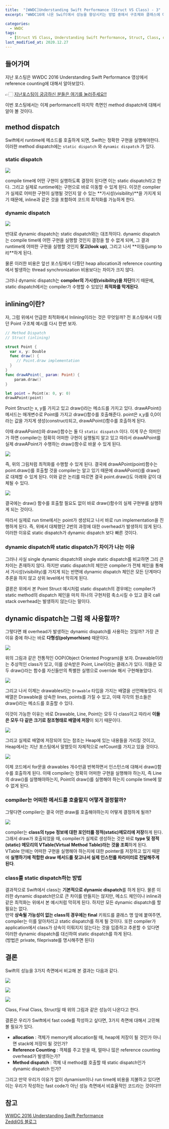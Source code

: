 ```yaml
---
title:  "[WWDC]Understanding Swift Performance (Struct VS Class) - 3"
excerpt: "WWDC16에 나온 Swift에서 성능을 향상시키는 방법 중에서 구조체와 클래스에 대해서 알아보자."

categories:
  - WWDC
tags:
  - [Struct VS Class, Understanding Swift Performance, Struct, Class, dynamic dispatch, static dispatch]
last_modified_at: 2020.12.27
---
```


## 들어가며
지난 포스팅은 WWDC 2016 Understanding Swift Performance 영상에서 reference counting에 대해서 알아보았다. <br>

👉🏻 [지난포스팅이 궁금하신 분들은 여기를 눌러주세요!!]({{site.url}}{{site.baseurl}}/wwdc/UnderstandingSwiftPerformance_2)

이번 포스팅에서는 이제 performance의 마지막 측면인 method dispatch에 대해서 알아 볼 것이다. 

## method dispatch
Swift에서 runtime에 메소드를 호출하게 되면, Swift는 정확한 구현을 실행해야한다. 이러한 method dispatch에는 `static dispatch` 와 `dynamic dispatch` 가 있다. 

### static dispatch
![](https://images.velog.io/images/minni/post/cff6ef91-f0a3-48e0-bb5c-690c87720503/image.png) 

compile time에 어떤 구현이 실행하도록 결정이 된다면 이는 static dispatch라고 한다. 
그리고 실제로 runtime에는 구현으로 바로 이동할 수 있게 된다. 이것은 complier가 실제로 어떠한 구현이 실행될 것인지 알 수 있는 **가시성(visibility)**을 가지게 되기 때문에, inline과 같은 것을 포함하여 코드의 최적화를 가능하게 한다.

### dynamic dispatch
![](https://images.velog.io/images/minni/post/b3b507f3-898f-4af9-800b-9c8c91a14682/image.png) 

반대로 dynamic dispatch는 static dispatch와는 대조적이다. 
dynamic dispatch는 compile time에 어떤 구현을 실행할 것인지 결정을 할 수 없게 되며, 그 결과 runtime에 어떠한 구현을 실행할 것인지 **찾고(look up)**, 그리고 나서 **이동(jump to it)**하게 된다. 

물론 이러한 비용은 앞선 포스팅에서 다뤘던 heap allocation과 reference counting에서 발생하는 thread synchronization 비용보다는 차이가 크지 않다.

그러나 dynamic dispatch는 **compiler의 가시성(visibility)을 차단**하기 때문에, static dispatch에서는 compiler가 수행할 수 있었던 **최적화를 막게된다**. 


## inlining이란?
자, 그럼 위에서 언급한 최적화에서 Inlining이라는 것은 무엇일까? 
전 포스팅에서 다뤘던 Point 구조체 예시를 다시 한번 보자.
```swift
// Method Dispatch
// Struct (inlining)

struct Point {
  var x, y: Double
  func draw() { 
     // Point.draw implementation  
  }
}
func drawAPoint(_ param: Point) {
    param.draw()
}

let point = Point(x: 0, y: 0)
drawAPoint(point)
```
Point Struct는 x, y를 가지고 있고 draw()라는 메소드를 가지고 있다. 
drawAPoint() 메서드는 매개변수로 Point를 가지고 draw()함수를 호출해준다. 
point은 x,y를 0,0이라는 값을 가지게 생성(construct)되고, drawAPoint()함수를 호출하게 된다. 

이때 drawAPoint()와 draw()함수는 둘 다 `static dispatch` 이다. 
이게 무슨 의미인가 하면 compiler는 정확히 어떠한 구현이 실행될지 알고 있고 따라서 drawAPoint를 실제 drawAPoint가 수행하는 draw()함수로 바꿀 수 있게 된다. 

![](https://images.velog.io/images/minni/post/037e4efd-007c-477d-9fb8-a1e0faa05aba/image.png) 

즉, 위의 그림처럼 최적화를 수행할 수 있게 된다. 결국에 drawAPoint(point)함수는 point.draw()를 호출할 것을 compiler는 알고 있기 때문에 drawAPoint()를 draw()로 대체할 수 있게 된다. 
이와 같은 논리를 따르면 결국 point.draw()도 아래와 같이 대체될 수 있다. 

![](https://images.velog.io/images/minni/post/6366b6c7-528e-441c-9e68-ab9a1c9d4c22/image.png) 

결국에는 draw() 함수를 호출할 필요도 없이 바로 draw()함수의 실제 구현부를 실행하게 되는 것이다. 

따라서 실제로 run time에서는 point가 생성되고 나서 바로 run implementation을 진행하게 된다. 즉, 위에서 대체했던 2번의 과정에 대한 overhead가 발생하지 않게 된다.
이러한 이유로 static dispatch가 dynamic dispatch 보다 빠른 것이다. 

### dynamic dispatch와 static dispatch가 차이가 나는 이유
그러나 사실 single dynamic dispatch와 single static dispatch를 비교하면 그리 큰 차이는 존재하지 않다. 하지만 static dispatch의 체인은 compiler가 전체 체인을 통해서 가시성(visibility)를 가지게 되는 반면에 dynamic dispatch 체인은 모든 단계마다 추론을 하지 않고 상위 level에서 막히게 된다. 

결론은 위에서 본 Point Struct 예시처럼 static dispatch의 경우에는 compiler가 static method의 dispatch 체인을 마치 하나의 구현처럼 축소시킬 수 있고 결국 call stack overhead는 발생하지 않는다는 말이다. 

## dynamic dispatch는 그럼 왜 사용할까?
그렇다면 왜 overhead가 발생하는 dynamic dispatch를 사용하는 것일까? 
가장 큰 이유 중에 하나는 바로 **다형성(polymorhism)** 때문이다. 

![](https://images.velog.io/images/minni/post/9954f3d6-a444-43ae-aceb-f380dfc07448/image.png) 

위의 그림과 같은 전통적인 OOP(Object Oriented Program)을 보자. 
Drawable이라는 추상적인 class가 있고, 이를 상속받은 Point, Line이라는 클래스가 있다.
이들은 모두 draw()라는 함수를 자신들만의 특별한 실행으로 override 해서 구현해놓았다.

![](https://images.velog.io/images/minni/post/a4f04456-85d3-4c97-80d3-fbc61861df9a/image.png) 

그리고 나서 이제는 drawables라는 `Drawable` 타입을 가지는 배열을 선언해놓았다. 
이 배열은 Drawable을 상속한 lines, points를 가질 수 있고, 이때 각각의 원소들은 draw()라는 메소드를 호출할 수 있다. 

이것이 가능한 이유는 바로 Drawable, Line, Point는 모두 다 class이고 따라서 **이들은 모두 다 같은 크기로 참조형태로 배열에 저장**이 되기 때문이다.  

![](https://images.velog.io/images/minni/post/ea2a0b01-5ef8-45ac-9101-2ae6e948630f/image.png) 

그리고 실제로 배열에 저장되어 있는 참조는 Heap에 있는 내용들을 가리킬 것이고, Heap에서는 지난 포스팅에서 말했듯이 자체적으로 refCount를 가지고 있을 것이다. 

![](https://images.velog.io/images/minni/post/439dd625-da82-4d27-b547-0f5bcd9433aa/image.png) 

이제 코드에서 for문을 drawables 개수만큼 반복하면서 인스턴스에 대해서 draw()함수를 호출하게 된다. 
이때 compiler는 정확히 어떠한 구현을 실행해야 하는지, 즉 Line의 draw()를 실행해야하는지, Point의 draw()를 실행해야 하는지 compile time에 알 수 없게 된다. 

### compiler는 어떠한 메서드를 호출할지 어떻게 결정할까?
그렇다면 compiler는 결국 어떤 draw를 호출해야하는지 어떻게 결정하게 될까? 

![](https://images.velog.io/images/minni/post/5af0de5e-d5f7-42fa-8729-b7df546c05f3/image.png) 

compiler는 **class의 type 정보에 대한 포인터를 정적(static)메모리에 저장**하게 된다.
그래서 draw가 호출되었을 때, compiler가 실제로 생성하는 것은 바로 **type 및 정적(static) 메모리의 VTable(Virtual Method Table)라는 것을 조회**하게 된다. <br>
VTable 안에는 어떠한 구현을 실행해야 하는지에 대한 pointer를 저장하고 있기 때문에 **실행하기에 적합한 draw 메서드를 찾고나서 실제 인스턴를 파라미터로 전달해주게 된다**. 

### class를 static dispatch하는 방법
결과적으로 Swift에서 class는 **기본적으로 dynamic dispatch**를 하게 된다. 물론 이러한 dynamic dispatch만으로 큰 차이를 만들지는 않지만, 메소드 체인이나 inline과 같은 최적화는 위에서 본 예시처럼 막히게 된다. 
하지만 모든 dynamic dispatch를 할 필요는 없다. <br>
만약 **상속될 가능성이 없는 class의 경우에는 final** 키워드를 클래스 명 앞에 붙여주면, compiler는 이를 알아차리고 static dispatch를 하게 될 것이다. 
또한 compiler가 application에서 class가 상속이 이뤄지지 않는다는 것을 입증하고 추론할 수 있다면 이러한 dynamic dispatch를 대신하여 static dispatch를 하게 된다. <br>
(방법은 private, fileprivate를 명시해주면 된다)

## 결론
Swift의 성능을 3가지 측면에서 비교해 본 결과는 다음과 같다. 

![](https://images.velog.io/images/minni/post/b8da7751-e380-4fb2-ba46-f2af683c5daf/image.png) 

![](https://images.velog.io/images/minni/post/10c1b676-8c67-42ae-b962-f25db80d8f81/image.png) 

![](https://images.velog.io/images/minni/post/4859f100-27bd-49e0-87ac-c2022b66f8d0/image.png) 

Class, Final Class, Struct일 때 위의 그림과 같은 성능이 나온다고 한다. 

결론은 우리가 Swift에서 fast code를 작성하고 싶다면, 3가지 측면에 대해서 고민해 볼 필요가 있다.
- **allocation** : 객체가 memory에 allocation될 때, heap에 저장이 될 것인가 아니면 stack에 저장이 될 것인가?
- **Reference Counting** : 객체를 주고 받을 때, 얼마나 많은 reference counting overhead가 발생하는가?
- **Method dispatch** : 객체 내 method를 호출할 때 static dispatch인가 dynamic dispatch 인가?

그리고 만약 우리가 이유가 없이 dynamism이나 run time에 비용을 지불하고 있다면 이는 우리가 작성하는 fast code가 아닌 성능 측면에서 비효율적인 코드라는 것이다!!!

## 참고
[WWDC 2016 Understanding Swift Performance](https://developer.apple.com/videos/play/wwdc2016/416/?time=1474) <br>
[ZeddiOS 블로그](https://zeddios.tistory.com/596)